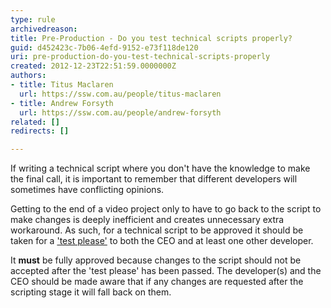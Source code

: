 ```yaml
---
type: rule
archivedreason: 
title: Pre-Production - Do you test technical scripts properly?
guid: d452423c-7b06-4efd-9152-e73f118de120
uri: pre-production-do-you-test-technical-scripts-properly
created: 2012-12-23T22:51:59.0000000Z
authors:
- title: Titus Maclaren
  url: https://ssw.com.au/people/titus-maclaren
- title: Andrew Forsyth
  url: https://ssw.com.au/people/andrew-forsyth
related: []
redirects: []

---
```


If writing a technical script where you don't have the knowledge to make the final call, it is important to remember that different developers will sometimes have conflicting opinions.

<!--endintro-->

Getting to the end of a video project only to have to go back to the script to make changes is deeply inefficient and creates unnecessary extra workaround. As such, for a technical script to be approved it should be taken for a ['test please'](/conduct-a-test-please-internally-and-then-with-the-client) to both the CEO and at least one other developer. 

It **must** be fully approved because changes to the script should not be accepted after the 'test please' has been passed. The developer(s) and the CEO should be made aware that if any changes are requested after the scripting stage it will fall back on them.
